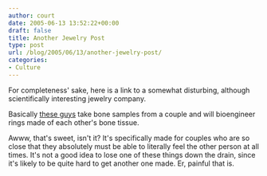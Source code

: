 ```yaml
---
author: court
date: 2005-06-13 13:52:22+00:00
draft: false
title: Another Jewelry Post
type: post
url: /blog/2005/06/13/another-jewelry-post/
categories:
- Culture
---
```


For completeness' sake, here is a link to a somewhat disturbing, although scientifically interesting jewelry company.

Basically [these guys](http://www.biojewellery.com) take bone samples from a couple and will bioengineer rings made of each other's bone tissue.

Awww, that's sweet, isn't it?  It's specifically made for couples who are so close that they absolutely must be able to literally feel the other person at all times.  It's not a good idea to lose one of these things down the drain, since it's likely to be quite hard to get another one made.  Er, painful that is.
